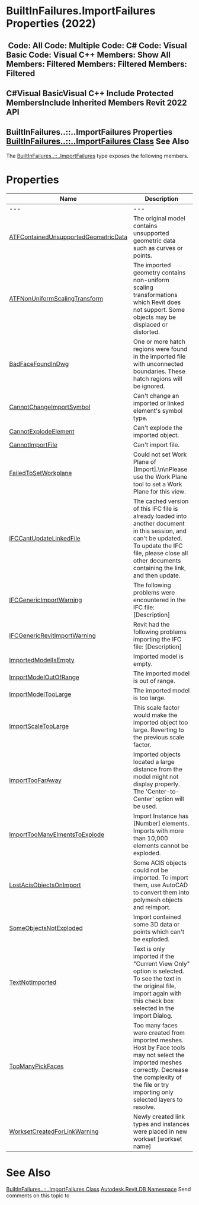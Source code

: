 # BuiltInFailures.ImportFailures Properties (2022)

﻿
 Code: All Code: Multiple Code: C# Code: Visual Basic Code: Visual C++  Members: Show All Members: Filtered Members: Filtered Members: Filtered   
---  
C#Visual BasicVisual C++
Include Protected MembersInclude Inherited Members
Revit 2022 API  
---  
BuiltInFailures..::..ImportFailures Properties  
[BuiltInFailures..::..ImportFailures Class](37a5e9d1-ffe4-363f-2033-1cabbf5634aa.md "BuiltInFailures.ImportFailures Class") See Also  
---  
The [BuiltInFailures..::..ImportFailures](37a5e9d1-ffe4-363f-2033-1cabbf5634aa.md "BuiltInFailures.ImportFailures Class") type exposes the following members.
# Properties
| Name | Description |
| --- | --- |
| --- | --- | --- |
| [ATFContainedUnsupportedGeometricData](48884c0e-99a0-f504-3c1a-6e6464627385.md "ATFContainedUnsupportedGeometricData Property") | The original model contains unsupported geometric data such as curves or points. |
| [ATFNonUniformScalingTransform](20ac0edb-b4da-951b-db57-a1ce2c2fa59b.md "ATFNonUniformScalingTransform Property") | The imported geometry contains non-uniform scaling transformations which Revit does not support. Some objects may be displaced or distorted. |
| [BadFaceFoundInDwg](26ecad6f-f1c9-82a0-a93f-07893ca4618c.md "BadFaceFoundInDwg Property") | One or more hatch regions were found in the imported file with unconnected boundaries. These hatch regions will be ignored. |
| [CannotChangeImportSymbol](0f49b99b-e706-261d-b68c-73d836b8a7a6.md "CannotChangeImportSymbol Property") | Can't change an imported or linked element's symbol type. |
| [CannotExplodeElement](b9f70cfe-0c26-f422-679b-e3166fc29b67.md "CannotExplodeElement Property") | Can't explode the imported object. |
| [CannotImportFile](1cccb9c4-dec6-41ca-b440-c32b2f49180b.md "CannotImportFile Property") | Can't import file. |
| [FailedToSetWorkplane](c225b987-3ca3-4fa8-0d75-dcd829efc59e.md "FailedToSetWorkplane Property") | Could not set Work Plane of [Import].\n\nPlease use the Work Plane tool to set a Work Plane for this view. |
| [IFCCantUpdateLinkedFile](2802ee0b-6ad3-3752-9323-1bb88c999f54.md "IFCCantUpdateLinkedFile Property") | The cached version of this IFC file is already loaded into another document in this session, and can't be updated. To update the IFC file, please close all other documents containing the link, and then update. |
| [IFCGenericImportWarning](3d7dc58d-83c0-f515-7575-b7bdf85e5b55.md "IFCGenericImportWarning Property") | The following problems were encountered in the IFC file: [Description] |
| [IFCGenericRevitImportWarning](10ead511-26d4-29f2-6c73-3ba590583701.md "IFCGenericRevitImportWarning Property") | Revit had the following problems importing the IFC file: [Description] |
| [ImportedModelIsEmpty](bc5cf153-9213-9817-74ef-0715df5341a2.md "ImportedModelIsEmpty Property") | Imported model is empty. |
| [ImportModelOutOfRange](349d1b36-172d-e603-4501-991d30b0dc5c.md "ImportModelOutOfRange Property") | The imported model is out of range. |
| [ImportModelTooLarge](19fe739a-b6c0-5435-ff2a-00a67ae78405.md "ImportModelTooLarge Property") | The imported model is too large. |
| [ImportScaleTooLarge](78a38c0a-85c8-5592-1a3d-929f949aeebd.md "ImportScaleTooLarge Property") | This scale factor would make the imported object too large. Reverting to the previous scale factor. |
| [ImportTooFarAway](f118c891-0c30-a2e1-c66e-d6681acf7205.md "ImportTooFarAway Property") | Imported objects located a large distance from the model might not display properly. The 'Center-to-Center' option will be used. |
| [ImportTooManyElmentsToExplode](9e04d13e-c412-0f7d-bfea-154e52cf6b73.md "ImportTooManyElmentsToExplode Property") | Import Instance has [Number] elements. Imports with more than 10,000 elements cannot be exploded. |
| [LostAcisObjectsOnImport](db2ec814-2d4e-b2e0-ef22-84ff6790b854.md "LostAcisObjectsOnImport Property") | Some ACIS objects could not be imported. To import them, use AutoCAD to convert them into polymesh objects and reimport. |
| [SomeObjectsNotExploded](2ca3b49b-9378-3032-7c59-f3a1b2e9ae3d.md "SomeObjectsNotExploded Property") | Import contained some 3D data or points which can't be exploded. |
| [TextNotImported](c03d7029-6539-e072-126c-78b46c0fe580.md "TextNotImported Property") | Text is only imported if the "Current View Only" option is selected. To see the text in the original file, import again with this check box selected in the Import Dialog. |
| [TooManyPickFaces](a64a00d5-acc4-0b27-cb5b-2c24f755cbfa.md "TooManyPickFaces Property") | Too many faces were created from imported meshes. Host by Face tools may not select the imported meshes correctly. Decrease the complexity of the file or try importing only selected layers to resolve. |
| [WorksetCreatedForLinkWarning](ad3826c2-1cde-0e01-0bee-f92853fbabd4.md "WorksetCreatedForLinkWarning Property") | Newly created link types and instances were placed in new workset [workset name] |

# See Also
[BuiltInFailures..::..ImportFailures Class](37a5e9d1-ffe4-363f-2033-1cabbf5634aa.md "BuiltInFailures.ImportFailures Class")
[Autodesk.Revit.DB Namespace](87546ba7-461b-c646-cbb1-2cb8f5bff8b2.md "Autodesk.Revit.DB Namespace")
Send comments on this topic to 